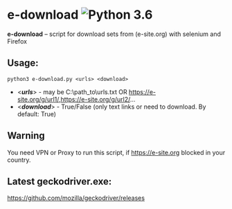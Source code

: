 e-download ![Python 3.6](https://pp.userapi.com/c846523/v846523407/b716d/N3RXKWFcPS0.jpg)
======
**e-download** – script for download sets from (e-site.org) with selenium and Firefox

Usage:
------------
```shell
python3 e-download.py <urls> <download>
```

* <***urls***> - may be C:\path_to\urls.txt OR https://e-site.org/g/url1/,https://e-site.org/g/url2/...
* <***download***> - True/False (only text links or need to download. By default: True)

Warning
------------
You need VPN or Proxy to run this script, if https://e-site.org blocked in your country.

Latest geckodriver.exe:
------------
https://github.com/mozilla/geckodriver/releases
